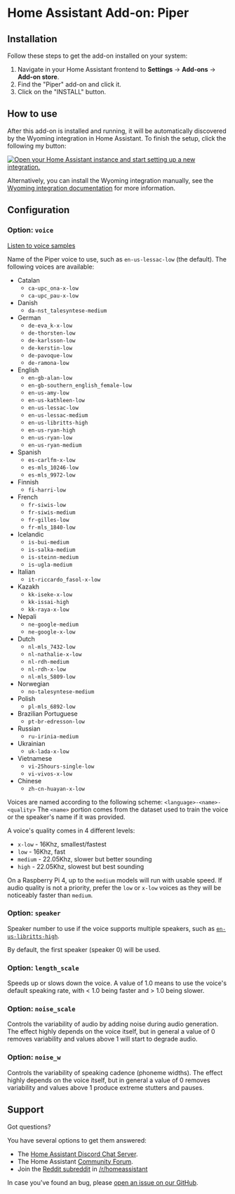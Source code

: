 # Home Assistant Add-on: Piper

## Installation

Follow these steps to get the add-on installed on your system:

1. Navigate in your Home Assistant frontend to **Settings** -> **Add-ons** -> **Add-on store**.
2. Find the "Piper" add-on and click it.
3. Click on the "INSTALL" button.

## How to use

After this add-on is installed and running, it will be automatically discovered
by the Wyoming integration in Home Assistant. To finish the setup,
click the following my button:

[![Open your Home Assistant instance and start setting up a new integration.](https://my.home-assistant.io/badges/config_flow_start.svg)](https://my.home-assistant.io/redirect/config_flow_start/?domain=wyoming)

Alternatively, you can install the Wyoming integration manually, see the
[Wyoming integration documentation](https://www.home-assistant.io/integrations/wyoming/)
for more information.

## Configuration

### Option: `voice`

[Listen to voice samples](https://rhasspy.github.io/piper-samples/)

Name of the Piper voice to use, such as `en-us-lessac-low` (the default).
The following voices are available:

- Catalan
    - `ca-upc_ona-x-low`
    - `ca-upc_pau-x-low`
- Danish
    - `da-nst_talesyntese-medium`
- German
    - `de-eva_k-x-low`
    - `de-thorsten-low`
    - `de-karlsson-low`
    - `de-kerstin-low`
    - `de-pavoque-low`
    - `de-ramona-low`
- English
    - `en-gb-alan-low`
    - `en-gb-southern_english_female-low`
    - `en-us-amy-low`
    - `en-us-kathleen-low`
    - `en-us-lessac-low`
    - `en-us-lessac-medium`
    - `en-us-libritts-high`
    - `en-us-ryan-high`
    - `en-us-ryan-low`
    - `en-us-ryan-medium`
- Spanish
    - `es-carlfm-x-low`
    - `es-mls_10246-low`
    - `es-mls_9972-low`
- Finnish
    - `fi-harri-low`
- French
    - `fr-siwis-low`
    - `fr-siwis-medium`
    - `fr-gilles-low`
    - `fr-mls_1840-low`
- Icelandic
    - `is-bui-medium`
    - `is-salka-medium`
    - `is-steinn-medium`
    - `is-ugla-medium`
- Italian
    - `it-riccardo_fasol-x-low`
- Kazakh
    - `kk-iseke-x-low`
    - `kk-issai-high`
    - `kk-raya-x-low`
- Nepali
    - `ne-google-medium`
    - `ne-google-x-low`
- Dutch
    - `nl-mls_7432-low`
    - `nl-nathalie-x-low`
    - `nl-rdh-medium`
    - `nl-rdh-x-low`
    - `nl-mls_5809-low`
- Norwegian
    - `no-talesyntese-medium`
- Polish
    - `pl-mls_6892-low`
- Brazilian Portuguese
    - `pt-br-edresson-low`
- Russian
    - `ru-irinia-medium`
- Ukrainian
    - `uk-lada-x-low`
- Vietnamese
    - `vi-25hours-single-low`
    - `vi-vivos-x-low`
- Chinese
    - `zh-cn-huayan-x-low`

Voices are named according to the following scheme: `<language>-<name>-<quality>`
The `<name>` portion comes from the dataset used to train the voice or the speaker's name if it was provided.

A voice's quality comes in 4 different levels:

- `x-low` - 16Khz, smallest/fastest
- `low` - 16Khz, fast
- `medium` - 22.05Khz, slower but better sounding
- `high` - 22.05Khz, slowest but best sounding

On a Raspberry Pi 4, up to the `medium` models will run with usable speed. If audio quality is not a priority, prefer the `low` or `x-low` voices as they will be noticeably faster than `medium`.

### Option: `speaker`

Speaker number to use if the voice supports multiple speakers, such as [`en-us-libritts-high`](https://rhasspy.github.io/piper-samples/#en-us-libritts-high).

By default, the first speaker (speaker 0) will be used.

### Option: `length_scale`

Speeds up or slows down the voice. A value of 1.0 means to use the voice's default speaking rate, with < 1.0 being faster and > 1.0 being slower.

### Option: `noise_scale`

Controls the variability of audio by adding noise during audio generation. The effect highly depends on the voice itself, but in general a value of 0 removes variability and values above 1 will start to degrade audio.

### Option: `noise_w`

Controls the variability of speaking cadence (phoneme widths). The effect highly depends on the voice itself, but in general a value of 0 removes variability and values above 1 produce extreme stutters and pauses.

## Support

Got questions?

You have several options to get them answered:

- The [Home Assistant Discord Chat Server][discord].
- The Home Assistant [Community Forum][forum].
- Join the [Reddit subreddit][reddit] in [/r/homeassistant][reddit]

In case you've found an bug, please [open an issue on our GitHub][issue].

[discord]: https://discord.gg/c5DvZ4e
[forum]: https://community.home-assistant.io
[issue]: https://github.com/home-assistant/addons/issues
[reddit]: https://reddit.com/r/homeassistant
[repository]: https://github.com/hassio-addons/repository
